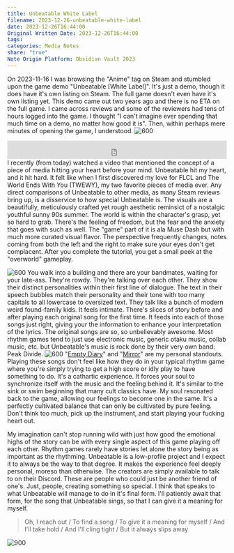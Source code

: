```yaml
---
title: Unbeatable White Label
filename: 2023-12-26-unbeatable-white-label
date: 2023-12-26T16:44:00
Original Written Date: 2023-12-26T16:44:00
tags: 
categories: Media Notes
share: "true"
Note Origin Platform: Obsidian Vault 2023
---
```



On 2023-11-16 I was browsing the "Anime" tag on Steam and stumbled upon the game demo "Unbeatable \[White Label]". It's just a demo, though it does have it's own listing on Steam. The full game doesn't even have it's own listing yet. This demo came out two years ago and there is no ETA on the full game. I came across reviews and some of the reviewers had tens of hours logged into the game. I thought "I can't imagine ever spending that much time on a demo, no matter how good it is". Then, within perhaps mere minutes of opening the game, I understood.
![600](pk6xm1Rd3z.png)
<iframe style="border: 0; width: 100%; height: 42px;" src="https://bandcamp.com/EmbeddedPlayer/album=1968853333/size=small/bgcol=333333/linkcol=fe7eaf/track=3557535542/transparent=true/" seamless></iframe>
I recently (from today) watched a video that mentioned the concept of a piece of media hitting your heart before your mind. Unbeatable hit my heart, and it hit hard. It felt like when I first discovered my love for FLCL and The World Ends With You (TWEWY), my two favorite pieces of media ever. Any direct comparisons of Unbeatable to other media, as many Steam reviews bring up, is a disservice to how special Unbeatable is. The visuals are a beautifully, meticulously crafted yet rough aesthetic reminsict of a nostalgic youthful sunny 90s summer. The world is within the character's grasp, yet so hard to grab. There's the feeling of freedom, but the fear and the anxiety that goes with such as well. The "game" part of it is ala Muse Dash but with much more curated visual flavor. The perspective frequently changes, notes coming from both the left and the right to make sure your eyes don't get complacent. After you complete the tutorial, you get a small peek at the "overworld" gameplay.

![600](cN7qHGb3Q2.png)
You walk into a building and there are your bandmates, waiting for your late-ass. They're rowdy. They're talking over each other. They show their distinct personalities within their first line of dialogue. The text in their speech bubbles match their personality and their tone with too many capitals to all lowercase to oversized text. They talk like a bunch of modern weird found-family kids. It feels intimate. There's slices of story before and after playing each original song for the first time. It feeds into each of those songs just right, giving your the information to enhance your interpretation of the lyrics. The original songs are so, so unbelievably awesome. Most rhythm games tend to just use electronic music, generic otaku music, collab music, etc. but Unbeatable's music is rock done by their very own band: Peak Divide.
![600](ARsWXxMfbl.png)
"[Empty Diary](https://youtu.be/oCv6mGvQQUs?si=JqjzC6Zkr7zEfFkE)" and "[Mirror](https://youtu.be/GaqDu16Rfe4?si=yM53MvTCLhSd5y34)" are my personal standouts. Playing these songs don't feel like how they do in your typical rhythm game where you're simply trying to get a high score or idly play to have something to do. It's a cathartic experience. It forces your soul to synchronize itself with the music and the feeling behind it. It's similar to the sink or swim beginning that many cult classics have. My soul resonated back to the game, allowing our feelings to become one in the same. It's a perfectly cultivated balance that can only be cultivated by pure feeling. Don't think too much, pick up the instrument, and start playing your fucking heart out.

My imagination can't stop running wild with just how good the emotional highs of the story can be with every single aspect of this game playing off each other. Rhythm games rarely have stories let alone the story being as important as the rhythming. Unbeatable is a low-profile project and I expect it to always be the way to that degree. It makes the experience feel deeply personal, moreso than otherwise. The creators are simply available to talk to on their Discord. These are people who could just be another friend of one's. Just, people, creating something so special. I think that speaks to what Unbeatable will manage to do in it's final form. I'll patiently await that form, for the song that Unbeatable sings, so that I can give it a meaning for myself.

>Oh, I reach out / To find a song / To give it a meaning for myself / And I'll take hold / And I'll cling tight / But it always slips away

![900](nRRG1R1.jpeg)